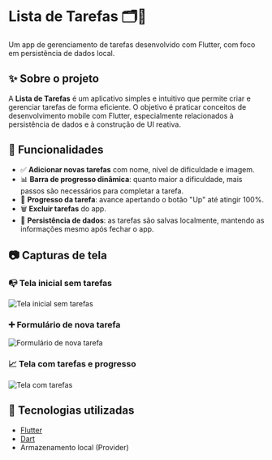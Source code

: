 # Lista de Tarefas 🗂️📱

Um app de gerenciamento de tarefas desenvolvido com Flutter, com foco em persistência de dados local.

## ✨ Sobre o projeto

A **Lista de Tarefas** é um aplicativo simples e intuitivo que permite criar e gerenciar tarefas de forma eficiente. O objetivo é praticar conceitos de desenvolvimento mobile com Flutter, especialmente relacionados à persistência de dados e à construção de UI reativa.

## 🔧 Funcionalidades

- ✅ **Adicionar novas tarefas** com nome, nível de dificuldade e imagem.
- 📊 **Barra de progresso dinâmica**: quanto maior a dificuldade, mais passos são necessários para completar a tarefa.
- 🔁 **Progresso da tarefa**: avance apertando o botão "Up" até atingir 100%.
- 🗑️ **Excluir tarefas** do app.
- 💾 **Persistência de dados**: as tarefas são salvas localmente, mantendo as informações mesmo após fechar o app.

## 📷 Capturas de tela

### 📭 Tela inicial sem tarefas
![Tela inicial sem tarefas](./assets/telaInicial.png)

### ➕ Formulário de nova tarefa
![Formulário de nova tarefa](./assets/formulario.png)

### 📈 Tela com tarefas e progresso
![Tela com tarefas](./assets/tarefaSalva.png)

## 🚀 Tecnologias utilizadas

- [Flutter](https://flutter.dev/)
- [Dart](https://dart.dev/)
- Armazenamento local (Provider)